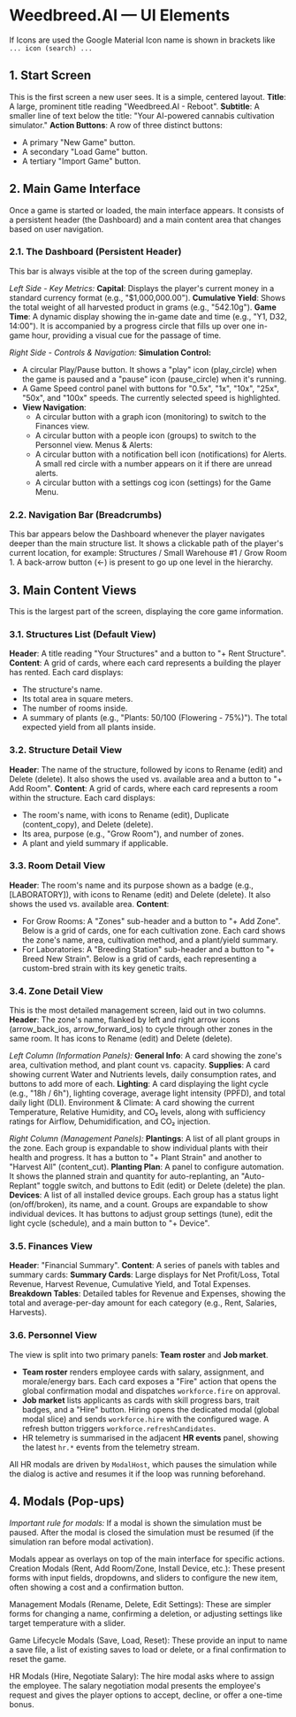 # Weedbreed.AI — UI Elements

If Icons are used the Google Material Icon name is shown in brackets like `... icon (search) ...`

## 1. Start Screen

This is the first screen a new user sees. It is a simple, centered layout.
**Title**: A large, prominent title reading "Weedbreed.AI - Reboot".
**Subtitle**: A smaller line of text below the title: "Your AI-powered cannabis cultivation simulator."
**Action Buttons**: A row of three distinct buttons:

- A primary "New Game" button.
- A secondary "Load Game" button.
- A tertiary "Import Game" button.

## 2. Main Game Interface

Once a game is started or loaded, the main interface appears. It consists of a persistent header (the Dashboard) and a main content area that changes based on user navigation.

### 2.1. The Dashboard (Persistent Header)

This bar is always visible at the top of the screen during gameplay.

_Left Side - Key Metrics:_
**Capital**: Displays the player's current money in a standard currency format (e.g., "$1,000,000.00").
**Cumulative Yield**: Shows the total weight of all harvested product in grams (e.g., "542.10g").
**Game Time**: A dynamic display showing the in-game date and time (e.g., "Y1, D32, 14:00"). It is accompanied by a progress circle that fills up over one in-game hour, providing a visual cue for the passage of time.

_Right Side - Controls & Navigation:_
**Simulation Control:**

- A circular Play/Pause button. It shows a "play" icon (play_circle) when the game is paused and a "pause" icon (pause_circle) when it's running.
- A Game Speed control panel with buttons for "0.5x", "1x", "10x", "25x", "50x", and "100x" speeds. The currently selected speed is highlighted.
- **View Navigation**:
  - A circular button with a graph icon (monitoring) to switch to the Finances view.
  - A circular button with a people icon (groups) to switch to the Personnel view.
    Menus & Alerts:
  - A circular button with a notification bell icon (notifications) for Alerts. A small red circle with a number appears on it if there are unread alerts.
  - A circular button with a settings cog icon (settings) for the Game Menu.

### 2.2. Navigation Bar (Breadcrumbs)

This bar appears below the Dashboard whenever the player navigates deeper than the main structure list.
It shows a clickable path of the player's current location, for example: Structures / Small Warehouse #1 / Grow Room 1.
A back-arrow button (←) is present to go up one level in the hierarchy.

## 3. Main Content Views

This is the largest part of the screen, displaying the core game information.

### 3.1. Structures List (Default View)

**Header**: A title reading "Your Structures" and a button to "+ Rent Structure".
**Content**: A grid of cards, where each card represents a building the player has rented. Each card displays:

- The structure's name.
- Its total area in square meters.
- The number of rooms inside.
- A summary of plants (e.g., "Plants: 50/100 (Flowering - 75%)").
  The total expected yield from all plants inside.

### 3.2. Structure Detail View

**Header**: The name of the structure, followed by icons to Rename (edit) and Delete (delete). It also shows the used vs. available area and a button to "+ Add Room".
**Content**: A grid of cards, where each card represents a room within the structure. Each card displays:

- The room's name, with icons to Rename (edit), Duplicate (content_copy), and Delete (delete).
- Its area, purpose (e.g., "Grow Room"), and number of zones.
- A plant and yield summary if applicable.

### 3.3. Room Detail View

**Header**: The room's name and its purpose shown as a badge (e.g., [LABORATORY]), with icons to Rename (edit) and Delete (delete). It also shows the used vs. available area.
**Content**:

- For Grow Rooms: A "Zones" sub-header and a button to "+ Add Zone". Below is a grid of cards, one for each cultivation zone. Each card shows the zone's name, area, cultivation method, and a plant/yield summary.
- For Laboratories: A "Breeding Station" sub-header and a button to "+ Breed New Strain". Below is a grid of cards, each representing a custom-bred strain with its key genetic traits.

### 3.4. Zone Detail View

This is the most detailed management screen, laid out in two columns.
**Header**: The zone's name, flanked by left and right arrow icons (arrow_back_ios, arrow_forward_ios) to cycle through other zones in the same room. It has icons to Rename (edit) and Delete (delete).

_Left Column (Information Panels):_
**General Info**: A card showing the zone's area, cultivation method, and plant count vs. capacity.
**Supplies**: A card showing current Water and Nutrients levels, daily consumption rates, and buttons to add more of each.
**Lighting**: A card displaying the light cycle (e.g., "18h / 6h"), lighting coverage, average light intensity (PPFD), and total daily light (DLI).
Environment & Climate: A card showing the current Temperature, Relative Humidity, and CO₂ levels, along with sufficiency ratings for Airflow, Dehumidification, and CO₂ injection.

_Right Column (Management Panels):_
**Plantings**: A list of all plant groups in the zone. Each group is expandable to show individual plants with their health and progress. It has a button to "+ Plant Strain" and another to "Harvest All" (content_cut).
**Planting Plan**: A panel to configure automation. It shows the planned strain and quantity for auto-replanting, an "Auto-Replant" toggle switch, and buttons to Edit (edit) or Delete (delete) the plan.
**Devices**: A list of all installed device groups. Each group has a status light (on/off/broken), its name, and a count. Groups are expandable to show individual devices. It has buttons to adjust group settings (tune), edit the light cycle (schedule), and a main button to "+ Device".

### 3.5. Finances View

**Header**: "Financial Summary".
**Content**: A series of panels with tables and summary cards:
**Summary Cards**: Large displays for Net Profit/Loss, Total Revenue, Harvest Revenue, Cumulative Yield, and Total Expenses.
**Breakdown Tables**: Detailed tables for Revenue and Expenses, showing the total and average-per-day amount for each category (e.g., Rent, Salaries, Harvests).

### 3.6. Personnel View

The view is split into two primary panels: **Team roster** and **Job market**.

- **Team roster** renders employee cards with salary, assignment, and morale/energy bars. Each card exposes a "Fire" action that opens the global confirmation modal and dispatches `workforce.fire` on approval.
- **Job market** lists applicants as cards with skill progress bars, trait badges, and a "Hire" button. Hiring opens the dedicated modal (global modal slice) and sends `workforce.hire` with the configured wage. A refresh button triggers `workforce.refreshCandidates`.
- HR telemetry is summarised in the adjacent **HR events** panel, showing the latest `hr.*` events from the telemetry stream.

All HR modals are driven by `ModalHost`, which pauses the simulation while the dialog is active and resumes it if the loop was running beforehand.

## 4. Modals (Pop-ups)

_Important rule for modals:_ If a modal is shown the simulation must be paused. After the modal is closed the simulation must be resumed (if the simulation ran before modal activation).

Modals appear as overlays on top of the main interface for specific actions.
Creation Modals (Rent, Add Room/Zone, Install Device, etc.): These present forms with input fields, dropdowns, and sliders to configure the new item, often showing a cost and a confirmation button.

Management Modals (Rename, Delete, Edit Settings): These are simpler forms for changing a name, confirming a deletion, or adjusting settings like target temperature with a slider.

Game Lifecycle Modals (Save, Load, Reset): These provide an input to name a save file, a list of existing saves to load or delete, or a final confirmation to reset the game.

HR Modals (Hire, Negotiate Salary): The hire modal asks where to assign the employee. The salary negotiation modal presents the employee's request and gives the player options to accept, decline, or offer a one-time bonus.
